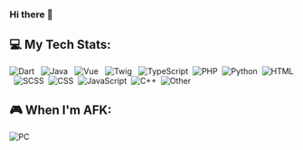 ### Hi there 👋

## 💻 My Tech Stats:
![Dart](https://img.shields.io/badge/Dart_18.1%-%230175C2.svg?style=for-the-badge&logo=dart&logoColor=white) &nbsp;
![Java](https://img.shields.io/badge/Java_12.2%-%23ED8B00.svg?style=for-the-badge&logo=openjdk&logoColor=white) &nbsp;
![Vue](https://img.shields.io/badge/Vue_11.2%-%2335495e.svg?style=for-the-badge&logo=vuedotjs&logoColor=%234FC08D) &nbsp;
![Twig](https://img.shields.io/badge/Twig_10.9%-%23000000.svg?style=for-the-badge&logo=symfony&logoColor=white) &nbsp;
![TypeScript](https://img.shields.io/badge/TypeScript_10.3%-%23007ACC.svg?style=for-the-badge&logo=javascript&logoColor=white)&nbsp;
![PHP](https://img.shields.io/badge/PHP_8.3%-%23777BB4.svg?style=for-the-badge&logo=php&logoColor=white)&nbsp;
![Python](https://img.shields.io/badge/Python_7.8%-%233670A0.svg?style=for-the-badge&logo=python&logoColor=%23ffdd54)&nbsp;
![HTML](https://img.shields.io/badge/HTML_5.6%-%23E34F26.svg?style=for-the-badge&logo=html5&logoColor=white)&nbsp;
![SCSS](https://img.shields.io/badge/SCSS_5.3%-hotpink.svg?style=for-the-badge&logo=sass&logoColor=white)&nbsp;
![CSS](https://img.shields.io/badge/CSS_3.6%-%231572B6.svg?style=for-the-badge&logo=css3&logoColor=white)&nbsp;
![JavaScript](https://img.shields.io/badge/JavaScript_3.4%-%23323330.svg?style=for-the-badge&logo=javascript&logoColor=%23F7DF1E)&nbsp;
![C++](https://img.shields.io/badge/C++_2.5%-%2300599C.svg?style=for-the-badge&logo=cplusplus&logoColor=white)&nbsp;
![Other](https://img.shields.io/badge/Other_1%-%232A2F3D.svg?style=for-the-badge&logo=null&logoColor=null)&nbsp;

## 🎮 When I'm AFK:

![PC](https://img.shields.io/badge/PC%20-%23556DB3?style=for-the-badge&logo=pcgamingwiki&logoColor=white) &nbsp;

<!--
**Pelagoss/Pelagoss** is a ✨ _special_ ✨ repository because its `README.md` (this file) appears on your GitHub profile.

Here are some ideas to get you started:

- 🔭 I’m currently working on ...
- 🌱 I’m currently learning ...
- 👯 I’m looking to collaborate on ...
- 🤔 I’m looking for help with ...
- 💬 Ask me about ...
- 📫 How to reach me: ...
- 😄 Pronouns: ...
- ⚡ Fun fact: ...
-->